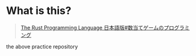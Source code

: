 # What is this?
> [The Rust Programming Language 日本語版#数当てゲームのプログラミング](https://doc.rust-jp.rs/book-ja/ch02-00-guessing-game-tutorial.html)

the above practice repository

